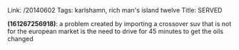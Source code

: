 Link: /20140602
Tags: karlshamn, rich man's island twelve
Title: SERVED
  
**(161267256918)**: a problem created by importing a crossover suv that is not for the european market is the need to drive for 45 minutes to get the oils changed